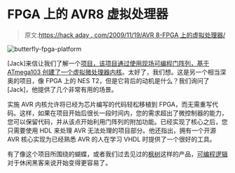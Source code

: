 # FPGA 上的 AVR8 虚拟处理器

> 原文:[https://hack aday . com/2009/11/19/AVR 8-FPGA 上的虚拟处理器/](https://hackaday.com/2009/11/19/avr8-virtual-processor-on-fpga/)

![](../Images/ea244eab0b57e960bd66e1b7c6201f34.png "butterfly-fpga-platform")

[Jack]来信让我们了解一个[项目，该项目通过使用现场可编程门阵列，基于 ATmega103 创建了一个虚拟微处理器内核](http://www.gadgetfactory.net/gf/project/avr_core/)。太好了，我们想。这是另一个相当深奥的项目，像 FPGA 上的 NES T2，但是它背后的动机是什么？我们询问了[Jack]，他提供了几个非常有用的场景。

实施 AVR 内核允许将已经为芯片编写的代码轻松移植到 FPGA，而无需重写代码。这样，如果在项目开始后很长一段时间内，您的需求超出了微控制器的能力，您可以保留代码，并从该点开始利用门阵列的附加功能。已经实现了核心之后，您只需要使用 HDL 来处理 AVR 无法处理的项目部分。他还指出，拥有一个开源 AVR 核心实现为已经熟悉 AVR 的人在学习 VHDL 时提供了一个很好的工具。

有了像这个项目所围绕的蝴蝶，或者我们过去见过的[枫树](http://hackaday.com/2009/08/22/maple-beats-up-arduino-takes-its-shields/)这样的产品，[可编程逻辑](http://hackaday.com/2008/12/11/how-to-programmable-logic-devices-cpld/)对于休闲黑客来说开始变得更容易了。